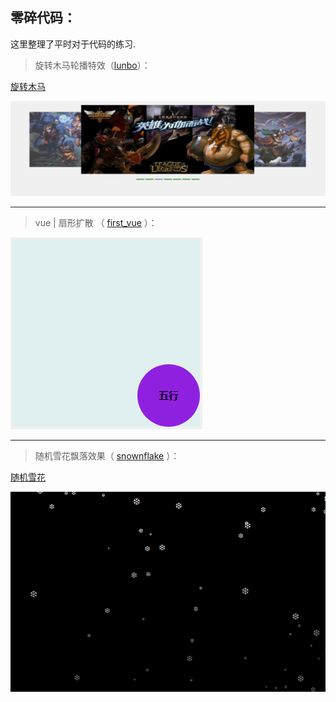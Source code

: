 ## 零碎代码：

这里整理了平时对于代码的练习.

> 旋转木马轮播特效（[lunbo](./javascript/lunbo)）：

[旋转木马](http://oojestrjh.bkt.clouddn.com/lunbo/index.html "链接")

![旋转木马特效](./image/lunbo.gif "旋转木马特效")

----

> vue | 扇形扩散 （ [first_vue](./javascript/js_demo/sector_vue.html) ）：

![五行](./image/vue.gif)

----

> 随机雪花飘落效果（ [snownflake](./javascript/js_demo/random_XueHua.html) ）：

[随机雪花](http://oojestrjh.bkt.clouddn.com/random_XueHua.html "链接")

![随机雪花](./image/snowflake.gif "随机雪花")
